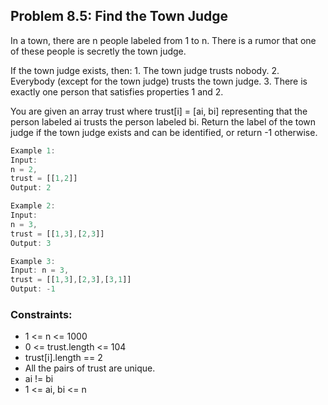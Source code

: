 ## Problem 8.5: Find the Town Judge

In a town, there are n people labeled from 1 to n. There is a rumor that one of these people is secretly the town judge.

If the town judge exists, then: 1. The town judge trusts nobody. 2. Everybody (except for the town judge) trusts the town judge. 3. There is exactly one person that satisfies properties 1 and 2.

You are given an array trust where trust[i] = [ai, bi] representing that the person labeled ai trusts the person labeled bi. Return the label of the town judge if the town judge exists and can be identified, or return -1 otherwise.

``` js
Example 1:
Input:
n = 2,
trust = [[1,2]]
Output: 2

Example 2:
Input:
n = 3,
trust = [[1,3],[2,3]]
Output: 3

Example 3:
Input: n = 3,
trust = [[1,3],[2,3],[3,1]]
Output: -1
```

### Constraints:
* 1 <= n <= 1000
* 0 <= trust.length <= 104
* trust[i].length == 2
* All the pairs of trust are unique.
* ai != bi
* 1 <= ai, bi <= n